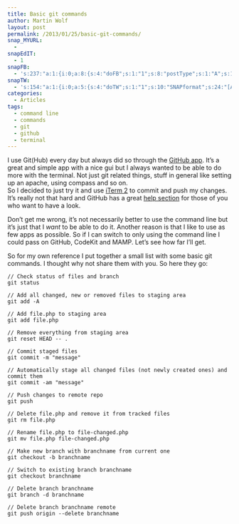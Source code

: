 ```yaml
---
title: Basic git commands
author: Martin Wolf
layout: post
permalink: /2013/01/25/basic-git-commands/
snap_MYURL:
  - 
snapEdIT:
  - 1
snapFB:
  - 's:237:"a:1:{i:0;a:8:{s:4:"doFB";s:1:"1";s:8:"postType";s:1:"A";s:10:"AttachPost";s:1:"2";s:10:"SNAPformat";s:35:"New post on MartinWolf.org: %TITLE%";s:9:"isAutoImg";s:1:"A";s:8:"imgToUse";s:0:"";s:9:"isAutoURL";s:1:"A";s:8:"urlToUse";s:0:"";}}";'
snapTW:
  - 's:154:"a:1:{i:0;a:5:{s:4:"doTW";s:1:"1";s:10:"SNAPformat";s:24:"[Article] %TITLE%: %URL%";s:8:"attchImg";s:1:"0";s:9:"isAutoImg";s:1:"A";s:8:"imgToUse";s:0:"";}}";'
categories:
  - Articles
tags:
  - command line
  - commands
  - git
  - github
  - terminal
---
```

I use Git(Hub) every day but always did so through the [GitHub app][1]. It&#8217;s a great and simple app with a nice gui but I always wanted to be able to do more with the terminal. Not just git related things, stuff in general like setting up an apache, using compass and so on.  
So I decided to just try it and use [iTerm 2][2] to commit and push my changes.  
It&#8217;s really not that hard and GitHub has a great [help section][3] for those of you who want to have a look.

Don&#8217;t get me wrong, it&#8217;s not necessarily better to use the command line but it&#8217;s just that I *want* to be able to do it. Another reason is that I like to use as few apps as possible. So if I can switch to only using the command line I could pass on GitHub, CodeKit and MAMP. Let&#8217;s see how far I&#8217;ll get.

So for my own reference I put together a small list with some basic git commands. I thought why not share them with you. So here they go:

<pre><code class="language-javascript">// Check status of files and branch
git status

// Add all changed, new or removed files to staging area
git add -A

// Add file.php to staging area
git add file.php

// Remove everything from staging area
git reset HEAD -- .

// Commit staged files
git commit -m "message"

// Automatically stage all changed files (not newly created ones) and commit them
git commit -am "message"

// Push changes to remote repo
git push

// Delete file.php and remove it from tracked files
git rm file.php

// Rename file.php to file-changed.php
git mv file.php file-changed.php

// Make new branch with branchname from current one
git checkout -b branchname

// Switch to existing branch branchname
git checkout branchname

// Delete branch branchname
git branch -d branchname

// Delete branch branchname remote
git push origin --delete branchname</code></pre>

 [1]: http://mac.github.com/
 [2]: http://www.iterm2.com/
 [3]: https://help.github.com/